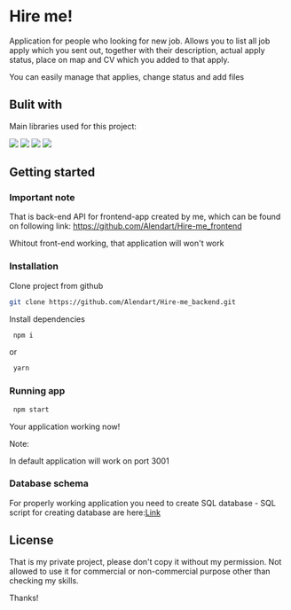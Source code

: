 # Hire me!

Application for people who looking for new job. Allows you to list all job apply which you sent out, together with their
description, actual apply status, place on map and CV which you added to that apply.

You can easily manage that applies, change status and add files

## Bulit with

Main libraries used for this project:


<img src="https://img.shields.io/badge/-Express-20232b?logo=express&logoColor=000000&style=for-the-badge">

<img src="https://img.shields.io/badge/-mysql-20232b?logo=mysql&logoColor=4479A1&style=for-the-badge">

<img src="https://img.shields.io/badge/-Typescript-20232b?logo=typescript&logoColor=3178C6&style=for-the-badge">

<img src="https://img.shields.io/badge/-jest-20232b?logo=jest&logoColor=C21325&style=for-the-badge">

## Getting started

### Important note

That is back-end API for frontend-app created by me, which can be found on following
link: https://github.com/Alendart/Hire-me_frontend

Whitout front-end working, that application will won't work

### Installation

Clone project from github

```bash
git clone https://github.com/Alendart/Hire-me_backend.git
```

Install dependencies

```bash
 npm i
```

or

```bash
 yarn
```

### Running app

```bash
 npm start
```

Your application working now!

Note:

In default application will work on port 3001

### Database schema

For properly working application you need to create SQL database - SQL script for creating database are
here:[Link](https://github.com/Alendart/Hire-me_backend/issues/1#issue-1660016734)

## License

That is my private project, please don't copy it without my permission. Not allowed to use it for commercial or
non-commercial purpose other than checking my skills.

Thanks!